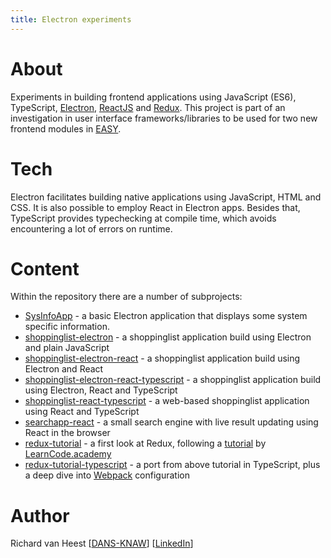 ```yaml
---
title: Electron experiments
---
```


# About
Experiments in building frontend applications using JavaScript (ES6), TypeScript, [Electron], [ReactJS] and [Redux]. This project is part of an investigation in user interface frameworks/libraries to be used for two new frontend modules in [EASY].

# Tech
Electron facilitates building native applications using JavaScript, HTML and CSS. It is also possible to employ React in Electron apps. Besides that, TypeScript provides typechecking at compile time, which avoids encountering a lot of errors on runtime.

# Content
Within the repository there are a number of subprojects:

* [SysInfoApp] - a basic Electron application that displays some system specific information.
* [shoppinglist-electron] - a shoppinglist application build using Electron and plain JavaScript
* [shoppinglist-electron-react] - a shoppinglist application build using Electron and React
* [shoppinglist-electron-react-typescript] - a shoppinglist application build using Electron, React and TypeScript
* [shoppinglist-react-typescript] - a web-based shoppinglist application using React and TypeScript
* [searchapp-react] - a small search engine with live result updating using React in the browser
* [redux-tutorial] - a first look at Redux, following a [tutorial] by [LearnCode.academy]
* [redux-tutorial-typescript] - a port from above tutorial in TypeScript, plus a deep dive into [Webpack] configuration

# Author
Richard van Heest [[DANS-KNAW]] [[LinkedIn]]

[Electron]: https://electronjs.org
[ReactJS]: https://reactjs.org/
[Redux]: https://redux.js.org/
[EASY]: https://easy.dans.knaw.nl/
[SysInfoApp]: https://github.com/Dans-labs/electron-experiments/tree/master/SysInfoApp
[shoppinglist-electron]: https://github.com/Dans-labs/electron-experiments/tree/master/shoppinglist-electron
[shoppinglist-electron-react]: https://github.com/Dans-labs/electron-experiments/tree/master/shoppinglist-electron-react
[shoppinglist-electron-react-typescript]: https://github.com/Dans-labs/electron-experiments/tree/master/shoppinglist-electron-react-typescript
[shoppinglist-react-typescript]: https://github.com/Dans-labs/electron-experiments/tree/master/shoppinglist-react-typescript
[searchapp-react]: https://github.com/Dans-labs/electron-experiments/tree/master/searchapp-react
[redux-tutorial]: https://github.com/Dans-labs/electron-experiments/tree/master/redux-tutorial
[tutorial]: https://www.youtube.com/playlist?list=PLoYCgNOIyGADILc3iUJzygCqC8Tt3bRXt
[LearnCode.academy]: https://www.youtube.com/channel/UCVTlvUkGslCV_h-nSAId8Sw
[redux-tutorial-typescript]: https://github.com/Dans-labs/electron-experiments/tree/master/redux-tutorial-typescript
[Webpack]: https://webpack.js.org/
[DANS-KNAW]: https://dans.knaw.nl/en/about/organisation-and-policy/staff/heest
[LinkedIn]: https://www.linkedin.com/in/richard-van-heest/
